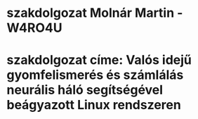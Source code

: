 # szakdolgozat Molnár Martin - W4RO4U
# szakdolgozat címe: Valós idejű gyomfelismerés és számlálás neurális háló segítségével beágyazott Linux rendszeren
